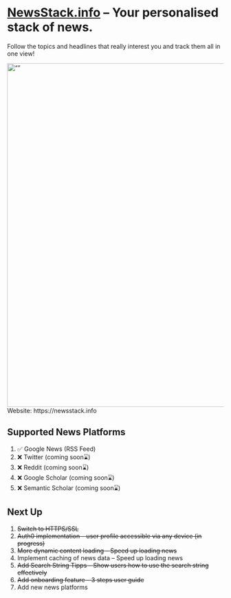 # [NewsStack.info](https://newsstack.info) – Your personalised stack of news.


Follow the topics and headlines that really interest you and track them all in one view!


<img src="https://user-images.githubusercontent.com/62531877/236419810-759bcbeb-db18-4507-bbf5-f1be7f1e5514.png" alt= “” width="800px" href="https://newsstack.info">
Website: https://newsstack.info

## Supported News Platforms

1. ✅ Google News (RSS Feed)
2. ❌ Twitter (coming soon⌛️)
3. ❌ Reddit (coming soon⌛️)
4. ❌ Google Scholar (coming soon⌛️)
5. ❌ Semantic Scholar (coming soon⌛️)

## Next Up

1. ~~Switch to HTTPS/SSL~~
2. ~~Auth0 implementation – user profile accessible via any device (in progress)~~
3. ~~More dynamic content loading – Speed up loading news~~
4. Implement caching of news data – Speed up loading news 
5. ~~Add Search String Tipps – Show users how to use the search string effectively~~
6. ~~Add onboarding feature – 3 steps user guide~~
7. Add new news platforms
